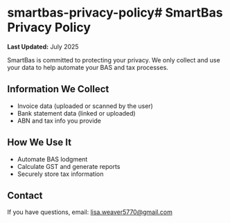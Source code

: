 # smartbas-privacy-policy# SmartBas Privacy Policy

**Last Updated:** July 2025

SmartBas is committed to protecting your privacy. We only collect and use your data to help automate your BAS and tax processes.

## Information We Collect
- Invoice data (uploaded or scanned by the user)
- Bank statement data (linked or uploaded)
- ABN and tax info you provide

## How We Use It
- Automate BAS lodgment
- Calculate GST and generate reports
- Securely store tax information

## Contact
If you have questions, email: lisa.weaver5770@gmail.com
